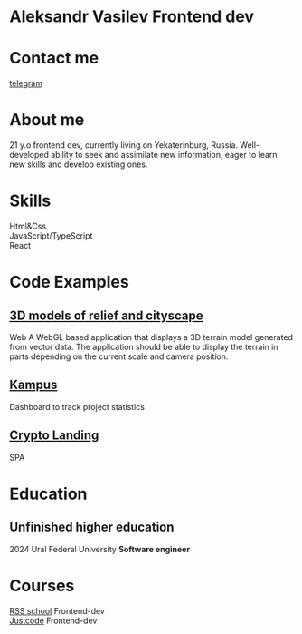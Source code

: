 # Aleksandr Vasilev Frontend dev

# Contact me
[telegram](https://t.me/aleksandrvasilevv)

# About me
21 y.o frontend dev, currently living on Yekaterinburg, Russia. Well-developed ability to seek and assimilate new information, eager to learn new skills and develop existing ones.

# Skills
Html&Css <br>
JavaScript/TypeScript <br>
React

# Code Examples
##  [3D models of relief and cityscape](https://github.com/c00b3r/Project-3D-models-of-relief-and-cityscape)
Web A WebGL based application that displays a 3D terrain model generated from vector data. The application should be able to display the terrain in parts depending on the current scale and camera position.
## [Kampus](http://cumpus.000.pe/?i=1)
Dashboard to track project statistics
## [Crypto Landing](http://testovoe.42web.io/)
SPA

# Education 
## Unfinished higher education
2024 Ural Federal University 
**Software engineer**

# Courses
[RSS school](https://rs.school/) Frontend-dev <br>
[Justcode](https://github.com/c00b3r/justcode) Frontend-dev

